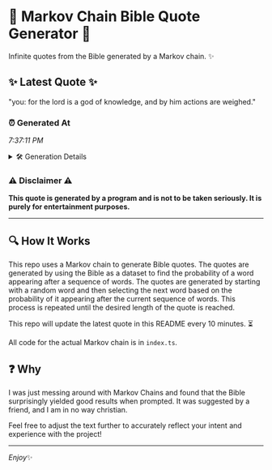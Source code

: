 # 📖 Markov Chain Bible Quote Generator 📖

Infinite quotes from the Bible generated by a Markov chain. ✨

## ✨ Latest Quote ✨
"you: for the lord is a god of knowledge, and by him actions are weighed."

### ⏰ Generated At
*7:37:11 PM*

<details>
    <summary>🛠️ Generation Details</summary>
    <p>
        <strong>🌱 Seed:</strong> you:<br>
        <strong>🔄 Iterations:</strong> 14<br>
        <strong>📜 Context History:</strong><br>[ you: ]: for<br>[ you:, for ]: the<br>[ you:, for, the ]: lord<br>[ you:, for, the, lord ]: is<br>[ you:, for, the, lord, is ]: a<br>[ you:, for, the, lord, is, a ]: god<br>[ for, the, lord, is, a, god ]: of<br>[ the, lord, is, a, god, of ]: knowledge,<br>[ lord, is, a, god, of, knowledge, ]: and<br>[ is, a, god, of, knowledge,, and ]: by<br>[ a, god, of, knowledge,, and, by ]: him<br>[ god, of, knowledge,, and, by, him ]: actions<br>[ of, knowledge,, and, by, him, actions ]: are<br>[ knowledge,, and, by, him, actions, are ]: weighed.<br>
    </p>
</details>

### ⚠️ Disclaimer ⚠️
**This quote is generated by a program and is not to be taken seriously. It is purely for entertainment purposes.**

---

## 🔍 How It Works

This repo uses a Markov chain to generate Bible quotes. The quotes are generated by using the Bible as a dataset to find the probability of a word appearing after a sequence of words. The quotes are generated by starting with a random word and then selecting the next word based on the probability of it appearing after the current sequence of words. This process is repeated until the desired length of the quote is reached.

This repo will update the latest quote in this README every 10 minutes. ⏳

All code for the actual Markov chain is in `index.ts`.

## ❓ Why

I was just messing around with Markov Chains and found that the Bible surprisingly yielded good results when prompted. 
It was suggested by a friend, and I am in no way christian.

Feel free to adjust the text further to accurately reflect your intent and experience with the project!

---

*Enjoy*✨
